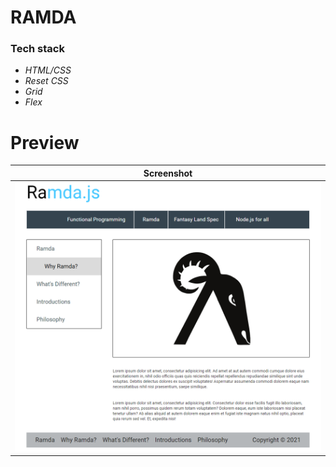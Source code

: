 # RAMDA

### Tech stack
- _HTML/CSS_
- _Reset CSS_
- _Grid_
- _Flex_

# Preview

| Screenshot |
| ------ |
| ![Preview](prev.png#center) |
